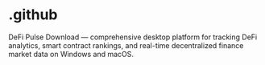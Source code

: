 # .github
DeFi Pulse Download — comprehensive desktop platform for tracking DeFi analytics, smart contract rankings, and real-time decentralized finance market data on Windows and macOS.
